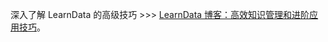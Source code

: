 深入了解 LearnData 的高级技巧 >>> [LearnData 博客：高效知识管理和进阶应用技巧](https://newzone.top/posts/2024-01-28-learndata-advanced.html)。